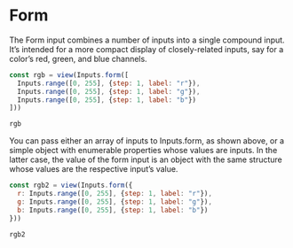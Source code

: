 # Form

The Form input combines a number of inputs into a single compound input. It’s intended for a more compact display of closely-related inputs, say for a color’s red, green, and blue channels.

```js echo
const rgb = view(Inputs.form([
  Inputs.range([0, 255], {step: 1, label: "r"}),
  Inputs.range([0, 255], {step: 1, label: "g"}),
  Inputs.range([0, 255], {step: 1, label: "b"})
]))
```

```js echo
rgb
```

You can pass either an array of inputs to Inputs.form, as shown above, or a simple object with enumerable properties whose values are inputs. In the latter case, the value of the form input is an object with the same structure whose values are the respective input’s value.

```js echo
const rgb2 = view(Inputs.form({
  r: Inputs.range([0, 255], {step: 1, label: "r"}),
  g: Inputs.range([0, 255], {step: 1, label: "g"}),
  b: Inputs.range([0, 255], {step: 1, label: "b"})
}))
```

```js echo
rgb2
```